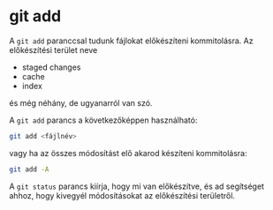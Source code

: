 # git add

A `git add` paranccsal tudunk fájlokat előkészíteni kommitolásra. Az előkészítési terület neve

- staged changes
- cache
- index

és még néhány, de ugyanarról van szó.

A `git add` parancs a következőképpen használható:

```bash
git add <fájlnév>
```

vagy ha az összes módosítást elő akarod készíteni kommitolásra:

```bash
git add -A
```

A `git status` parancs kiírja, hogy mi van előkészítve, és ad segítséget ahhoz, hogy kivegyél módosításokat az előkészítési területről.
